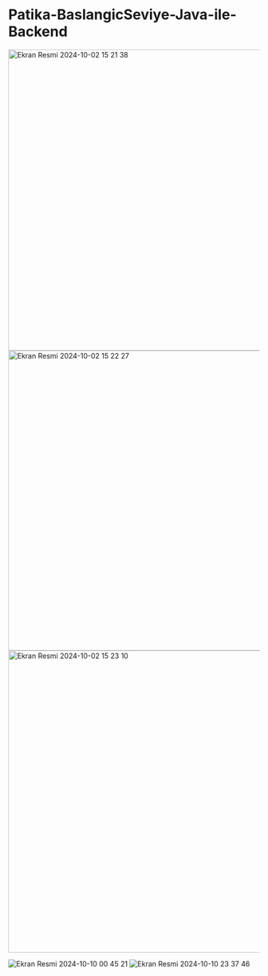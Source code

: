 # Patika-BaslangicSeviye-Java-ile-Backend
<img width="603" alt="Ekran Resmi 2024-10-02 15 21 38" src="https://github.com/user-attachments/assets/48ac24cd-1cd7-48ca-97c9-149aa178c22b">
<img width="601" alt="Ekran Resmi 2024-10-02 15 22 27" src="https://github.com/user-attachments/assets/b084c8bc-da06-44e8-b1dd-e236fae707f6">
<img width="605" alt="Ekran Resmi 2024-10-02 15 23 10" src="https://github.com/user-attachments/assets/892c024f-a54a-47b1-97a4-d26ce0a00ea9">

![Ekran Resmi 2024-10-10 00 45 21](https://github.com/user-attachments/assets/f30d66c2-9b88-4ee2-849f-16c7b6d98131)
![Ekran Resmi 2024-10-10 23 37 46](https://github.com/user-attachments/assets/e64930ff-3aed-422c-a7c0-e9ceb6f4b4eb)
